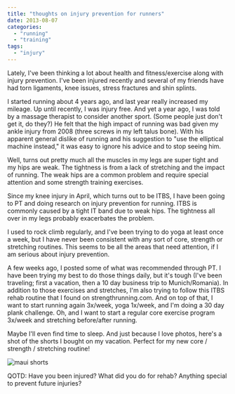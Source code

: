 ```yaml
---
title: "thoughts on injury prevention for runners"
date: 2013-08-07
categories: 
  - "running"
  - "training"
tags: 
  - "injury"
---
```


Lately, I've been thinking a lot about health and fitness/exercise along with injury prevention. I've been injured recently and several of my friends have had torn ligaments, knee issues, stress fractures and shin splints.

I started running about 4 years ago, and last year really increased my mileage. Up until recently, I was injury free. And yet a year ago, I was told by a massage therapist to consider another sport. (Some people just don't get it, do they?) He felt that the high impact of running was bad given my ankle injury from 2008 (three screws in my left talus bone). With his apparent general dislike of running and his suggestion to "use the elliptical machine instead," it was easy to ignore his advice and to stop seeing him.

Well, turns out pretty much all the muscles in my legs are super tight and my hips are weak. The tightness is from a lack of stretching and the impact of running. The weak hips are a common problem and require special attention and some strength training exercises.

Since my knee injury in April, which turns out to be ITBS, I have been going to PT and doing research on injury prevention for running. ITBS is commonly caused by a tight IT band due to weak hips. The tightness all over in my legs probably exacerbates the problem.

I used to rock climb regularly, and I've been trying to do yoga at least once a week, but I have never been consistent with any sort of core, strength or stretching routines. This seems to be all the areas that need attention, if I am serious about injury prevention.

A few weeks ago, I posted some of what was recommended through PT. I have been trying my best to do those things daily, but it's tough (I've been traveling; first a vacation, then a 10 day business trip to Munich/Romania). In addition to those exercises and stretches, I'm also trying to follow this ITBS rehab routine that I found on strengthrunning.com. And on top of that, I want to start running again 3x/week, yoga 1x/week, and I'm doing a 30 day plank challenge. Oh, and I want to start a regular core exercise program 3x/week and stretching before/after running.

Maybe I'll even find time to sleep. And just because I love photos, here's a shot of the shorts I bought on my vacation. Perfect for my new core / strength / stretching routine!

![maui shorts](images/photo-11-300x227.jpg)

QOTD: Have you been injured? What did you do for rehab? Anything special to prevent future injuries?
